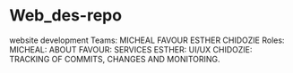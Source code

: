 # Web_des-repo
website development
Teams:
  MICHEAL
  FAVOUR
  ESTHER
  CHIDOZIE
Roles:
  MICHEAL: ABOUT
  FAVOUR: SERVICES
  ESTHER: UI/UX
  CHIDOZIE: TRACKING OF COMMITS, CHANGES AND MONITORING.

